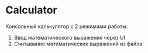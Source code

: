 # Calculator
Консольный калькулятор с 2 режимами работы:
1. Ввод математического выражения через UI
2. Считывание математических выражений из файла
